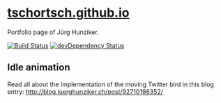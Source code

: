 # [tschortsch.github.io](http://juerghunziker.ch)

Portfolio page of Jürg Hunziker.

[![Build Status](https://travis-ci.org/tschortsch/tschortsch.github.io.svg?branch=develop)](https://travis-ci.org/tschortsch/tschortsch.github.io)
[![devDependency Status](https://david-dm.org/tschortsch/tschortsch.github.io/dev-status.svg)](https://david-dm.org/tschortsch/tschortsch.github.io#info=devDependencies)

## Idle animation
Read all about the implementation of the moving Twitter bird in this blog entry: http://blog.juerghunziker.ch/post/92710198352/